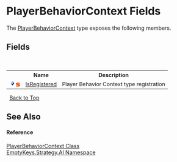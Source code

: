 # PlayerBehaviorContext Fields
 

The <a href="T_EmptyKeys_Strategy_AI_PlayerBehaviorContext">PlayerBehaviorContext</a> type exposes the following members.


## Fields
&nbsp;<table><tr><th></th><th>Name</th><th>Description</th></tr><tr><td>![Public field](media/pubfield.gif "Public field")![Static member](media/static.gif "Static member")</td><td><a href="F_EmptyKeys_Strategy_AI_PlayerBehaviorContext_IsRegistered">IsRegistered</a></td><td>
Player Behavior Context type registration</td></tr></table>&nbsp;
<a href="#playerbehaviorcontext-fields">Back to Top</a>

## See Also


#### Reference
<a href="T_EmptyKeys_Strategy_AI_PlayerBehaviorContext">PlayerBehaviorContext Class</a><br /><a href="N_EmptyKeys_Strategy_AI">EmptyKeys.Strategy.AI Namespace</a><br />